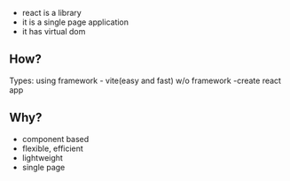 - react is a library
- it is a single page application
- it has virtual dom

 ## How? 
 Types:
 using framework - vite(easy and fast)
 w/o framework -create react app

  ## Why?
- component based
- flexible, efficient
- lightweight 
-  single page


